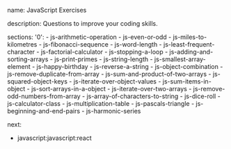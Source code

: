 name: JavaScript Exercises

description: Questions to improve your coding skills.

sections:
  '0':
    - js-arithmetic-operation
    - js-even-or-odd
    - js-miles-to-kilometres
    - js-fibonacci-sequence
    - js-word-length
    - js-least-frequent-character
    - js-factorial-calculator
    - js-stopping-a-loop
    - js-adding-and-sorting-arrays
    - js-print-primes
    - js-string-length
    - js-smallest-array-element
    - js-happy-birthday
    - js-reverse-a-string
    - js-object-combination
    - js-remove-duplicate-from-array
    - js-sum-and-product-of-two-arrays
    - js-squared-object-keys
    - js-iterate-over-object-values
    - js-sum-items-in-object
    - js-sort-arrays-in-a-object
    - js-iterate-over-two-arrays
    - js-remove-odd-numbers-from-array
    - js-array-of-characters-to-string
    - js-dice-roll
    - js-calculator-class
    - js-multiplication-table
    - js-pascals-triangle
    - js-beginning-and-end-pairs
    - js-harmonic-series
    
next:
  - javascript:javascript:react
